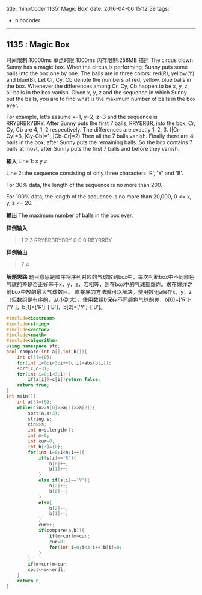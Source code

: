 title: 'hihoCoder 1135: Magic Box'
date: 2016-04-06 15:12:59
tags:
- hihocoder
---
## 1135 : Magic Box
时间限制:10000ms
单点时限:1000ms
内存限制:256MB
描述
The circus clown Sunny has a magic box. When the circus is performing, Sunny puts some balls into the box one by one. The balls are in three colors: red(R), yellow(Y) and blue(B). Let Cr, Cy, Cb denote the numbers of red, yellow, blue balls in the box. Whenever the differences among Cr, Cy, Cb happen to be x, y, z, all balls in the box vanish. Given x, y, z and the sequence in which Sunny put the balls, you are to find what is the maximum number of balls in the box ever.

For example, let's assume x=1, y=2, z=3 and the sequence is RRYBRBRYBRY. After Sunny puts the first 7 balls, RRYBRBR, into the box, Cr, Cy, Cb are 4, 1, 2 respectively. The differences are exactly 1, 2, 3. (|Cr-Cy|=3, |Cy-Cb|=1, |Cb-Cr|=2) Then all the 7 balls vanish. Finally there are 4 balls in the box, after Sunny puts the remaining balls. So the box contains 7 balls at most, after Sunny puts the first 7 balls and before they vanish.

**输入**
Line 1: x y z

Line 2: the sequence consisting of only three characters 'R', 'Y' and 'B'.

For 30% data, the length of the sequence is no more than 200.

For 100% data, the length of the sequence is no more than 20,000, 0 <= x, y, z <= 20.

**输出**
The maximum number of balls in the box ever.

**样例输入**
>1 2 3
RRYBRBRYBRY
0 0 0
RBYRRBY    

**样例输出**
>7
4

**解题思路**
题目意思是顺序将序列对应的气球放到box中，每次判断box中不同颜色气球的差是否正好等于x，y，z，若相等，则在box中的气球都爆炸。求在爆炸之前box中放的最大气球数目。
直接暴力方法就可以解决。使用数组a保存x，y，z（但数组是有序的，从小到大），使用数组b保存不同颜色气球的差，b[0]=['R']-['Y']，b[1]=['R']-['B']，b[2]=['Y']-['B']。

```c++
#include<iostream>
#include<string>
#include<vector>
#include<cmath>
#include<algorithm>
using namespace std;
bool compare(int a[],int b[]){
    int c[3]={0};
    for(int i=0;i<3;i++)c[i]=abs(b[i]);
    sort(c,c+3);
    for(int i=0;i<3;i++)
        if(a[i]!=c[i])return false;
    return true;
}
int main(){
    int a[3]={0};
    while(cin>>a[0]>>a[1]>>a[2]){
        sort(a,a+3);
        string s;
        cin>>s;
        int n=s.length();
        int m=0;
        int cur=0;
        int b[3]={0};
        for(int i=0;i<n;i++){
            if(s[i]=='R'){
                b[0]++;
                b[1]++;
            }
            else if(s[i]=='Y'){
                b[2]++;
                b[0]--;
            }
            else{
                b[2]--;
                b[1]--;
            }
            cur++;
            if(compare(a,b)){
                if(m<cur)m=cur;
                cur=0;
                for(int i=0;i<3;i++)b[i]=0;
            }
        }
        if(m<cur)m=cur;
        cout<<m<<endl;
    }
    return 0;
}
```